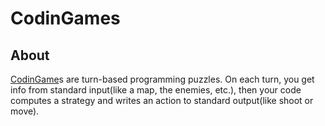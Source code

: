CodinGames
==========


About
-----

[CodinGame](http://www.codingame.com/)s are turn-based programming puzzles. On each turn, you get info from standard input(like a map, the enemies, etc.), then your code computes a strategy and writes an action to standard output(like shoot or move).
